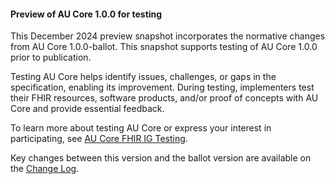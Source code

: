 <div class="stu-note" markdown="1">

#### Preview of AU Core 1.0.0 for testing

This December 2024 preview snapshot incorporates the normative changes from AU Core 1.0.0-ballot. This snapshot supports testing of AU Core 1.0.0 prior to publication.

Testing AU Core helps identify issues, challenges, or gaps in the specification, enabling its improvement. During testing, implementers test their FHIR resources, software products, and/or proof of concepts with AU Core and provide essential feedback.

To learn more about testing AU Core or express your interest in participating, see [AU Core FHIR IG Testing](https://confluence.hl7.org/display/HAFWG/AU+Core+FHIR+IG+Testing).

Key changes between this version and the ballot version are available on the [Change Log](changes.html).

</div><!-- stu-note -->
